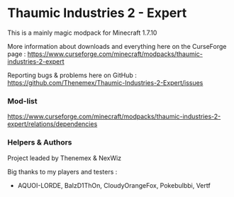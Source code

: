 # Thaumic Industries 2 - Expert

This is a mainly magic modpack for Minecraft 1.7.10

More information about downloads and everything here on the CurseForge page : https://www.curseforge.com/minecraft/modpacks/thaumic-industries-2-expert

Reporting bugs & problems here on GitHub : https://github.com/Thenemex/Thaumic-Industries-2-Expert/issues

### Mod-list
https://www.curseforge.com/minecraft/modpacks/thaumic-industries-2-expert/relations/dependencies

### Helpers & Authors
Project leaded by Thenemex & NexWiz

Big thanks to my players and testers :
 - AQUOI-LORDE, BaIzD1ThOn, CloudyOrangeFox, Pokebulbbi, Vertf
